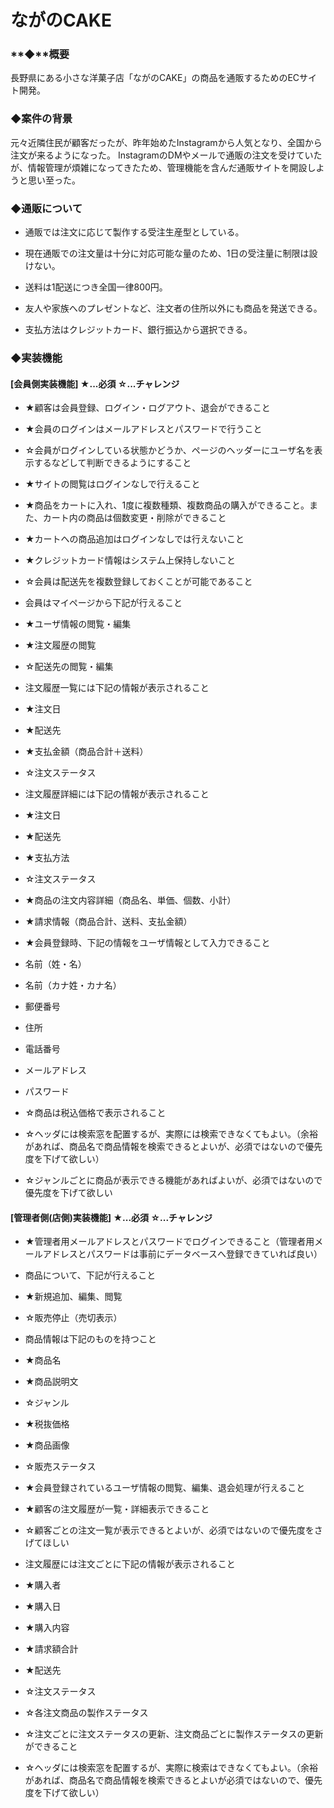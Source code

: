 # **ながのCAKE**
### **◆**概要
長野県にある小さな洋菓子店「ながのCAKE」の商品を通販するためのECサイト開発。

### **◆案件の背景**
元々近隣住民が顧客だったが、昨年始めたInstagramから人気となり、全国から注文が来るようになった。
InstagramのDMやメールで通販の注文を受けていたが、情報管理が煩雑になってきたため、管理機能を含んだ通販サイトを開設しようと思い至った。

### ◆通販について
-   通販では注文に応じて製作する受注生産型としている。
    
-   現在通販での注文量は十分に対応可能な量のため、1日の受注量に制限は設けない。
    
-   送料は1配送につき全国一律800円。
    
-   友人や家族へのプレゼントなど、注文者の住所以外にも商品を発送できる。
    
-   支払方法はクレジットカード、銀行振込から選択できる。



### **◆実装機能**
#### [会員側実装機能] ★...必須 ☆...チャレンジ
-   ★顧客は会員登録、ログイン・ログアウト、退会ができること
    
-   ★会員のログインはメールアドレスとパスワードで行うこと
    
-   ☆会員がログインしている状態かどうか、ページのヘッダーにユーザ名を表示するなどして判断できるようにすること
    
-   ★サイトの閲覧はログインなしで行えること
    
-   ★商品をカートに入れ、1度に複数種類、複数商品の購入ができること。また、カート内の商品は個数変更・削除ができること
    
-   ★カートへの商品追加はログインなしでは行えないこと
    
-   ★クレジットカード情報はシステム上保持しないこと
    
-   ☆会員は配送先を複数登録しておくことが可能であること
    
-   会員はマイページから下記が行えること
    

-   ★ユーザ情報の閲覧・編集
    
-   ★注文履歴の閲覧
    
-   ☆配送先の閲覧・編集
    

-   注文履歴一覧には下記の情報が表示されること
    

-   ★注文日
    
-   ★配送先
    
-   ★支払金額（商品合計＋送料）
    
-   ☆注文ステータス
    

-   注文履歴詳細には下記の情報が表示されること
    

-   ★注文日
    
-   ★配送先
    
-   ★支払方法
    
-   ☆注文ステータス
    
-   ★商品の注文内容詳細（商品名、単価、個数、小計）
    
-   ★請求情報（商品合計、送料、支払金額）
    

-   ★会員登録時、下記の情報をユーザ情報として入力できること
    

-   名前（姓・名）
    
-   名前（カナ姓・カナ名）
    
-   郵便番号
    
-   住所
    
-   電話番号
    
-   メールアドレス
    
-   パスワード
    

-   ☆商品は税込価格で表示されること
    
-   ☆ヘッダには検索窓を配置するが、実際には検索できなくてもよい。（余裕があれば、商品名で商品情報を検索できるとよいが、必須ではないので優先度を下げて欲しい）
    
-   ☆ジャンルごとに商品が表示できる機能があればよいが、必須ではないので優先度を下げて欲しい

####  [管理者側(店側)実装機能] ★...必須 ☆...チャレンジ
-   ★管理者用メールアドレスとパスワードでログインできること（管理者用メールアドレスとパスワードは事前にデータベースへ登録できていれば良い）
    
-   商品について、下記が行えること
    

-   ★新規追加、編集、閲覧
    
-   ☆販売停止（売切表示）
    

-   商品情報は下記のものを持つこと
    

-   ★商品名
    
-   ★商品説明文
    
-   ☆ジャンル
    
-   ★税抜価格
    
-   ★商品画像
    
-   ☆販売ステータス
    

-   ★会員登録されているユーザ情報の閲覧、編集、退会処理が行えること
    
-   ★顧客の注文履歴が一覧・詳細表示できること
    
-   ☆顧客ごとの注文一覧が表示できるとよいが、必須ではないので優先度をさげてほしい
    
-   注文履歴には注文ごとに下記の情報が表示されること
    

-   ★購入者
    
-   ★購入日
    
-   ★購入内容
    
-   ★請求額合計
    
-   ★配送先
    
-   ☆注文ステータス
    
-   ☆各注文商品の製作ステータス
    

-   ☆注文ごとに注文ステータスの更新、注文商品ごとに製作ステータスの更新ができること
    
-   ☆ヘッダには検索窓を配置するが、実際に検索はできなくてもよい。（余裕があれば、商品名で商品情報を検索できるとよいが必須ではないので、優先度を下げて欲しい）

